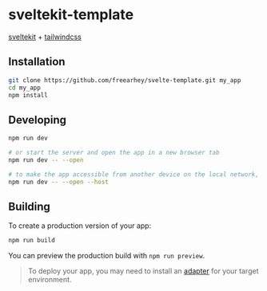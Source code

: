 # sveltekit-template

[sveltekit](https://kit.svelte.dev/docs/creating-a-project) + [tailwindcss](https://tailwindcss.com/docs/guides/sveltekit)

## Installation

```bash
git clone https://github.com/freearhey/svelte-template.git my_app
cd my_app
npm install
```

## Developing

```bash
npm run dev

# or start the server and open the app in a new browser tab
npm run dev -- --open

# to make the app accessible from another device on the local network, add the --host flag
npm run dev -- --open --host
```

## Building

To create a production version of your app:

```bash
npm run build
```

You can preview the production build with `npm run preview`.

> To deploy your app, you may need to install an [adapter](https://kit.svelte.dev/docs/adapters) for your target environment.
